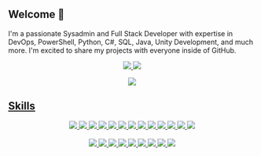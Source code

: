 ## Welcome 👋
I'm a passionate Sysadmin and Full Stack Developer with expertise in DevOps, PowerShell, Python, C#, SQL, Java, Unity Development, and much more. I'm excited to share my projects with everyone inside of GitHub.

<p align="center">
  <tr>
    <td align="center" style="padding=0;width=50%;">
      <a href="https://github.com/Kilsbigpils">
      <img src="https://github-readme-stats.vercel.app/api/?username=Kilsbigpils&title_color=5ae87c&text_color=9f9f9f&show_icons=true&bg_color=00000000&hide_border=true&icon_color=5ae87c&hide_title=true&count_private=true&include_all_commits=true&enable_animations=true" />
    </td>
      <td align="center" style="padding=0;width=50%;">
      <a href="https://github.com/Kilsbigpils">
      <img src="https://github-readme-stats-one-bice.vercel.app/api/top-langs/?username=Kilsbigpils&role=OWNER,ORGANIZATION_MEMBER,COLLABORATOR&title_color=5ae87c&text_color=9f9f9f&show_icons=true&bg_color=00000000&hide_border=true&icon_color=5ae87c&hide_title=true&count_private=true&enable_animations=true" />
    </td>
  </tr>
</p>

<p align="center">
  <tr>
    <td align="center" style="padding=0;width=50%;">
      <a href="https://github.com/Kilsbigpils">
      <img src="https://github-readme-streak-stats.herokuapp.com?user=Kilsbigpils&theme=tokyonight_duo&hide_border=true&ring=000000&currStreakLabel=5ae87c&sideNums=5ae87c&dates=979797&sideLabels=5ae87c&currStreakNum=5ae87c&border=DD2727&stroke=00000000&background=00000000&fire=FF7600" />
    </td>
  </tr>
</p>

## Skills
<p align="center">
  <a href="https://developer.mozilla.org/en-US/docs/Web/HTML">
    <img src="https://skillicons.dev/icons?i=html" />
  </a>
  <a href="https://learn.microsoft.com/en-us/dotnet/csharp/">
    <img src="https://skillicons.dev/icons?i=cs" />
  </a>
  <a href="https://www.php.net/">
    <img src="https://skillicons.dev/icons?i=php" />
  </a>
  <a href="https://docs.oracle.com/en/java/">
    <img src="https://skillicons.dev/icons?i=java" />
  </a>
  <a href="https://www.javascript.com/">
    <img src="https://skillicons.dev/icons?i=js" />
  </a>
  <a href="https://jquery.com/">
    <img src="https://skillicons.dev/icons?i=jquery" />
  </a>
  <a href="https://learn.microsoft.com/en-us/dotnet/">
    <img src="https://skillicons.dev/icons?i=dotnet" />
  </a>
  <a href="hhttps://nodejs.org/en">
    <img src="https://skillicons.dev/icons?i=nodejs" />
  </a>
  <a href="https://learn.microsoft.com/en-us/windows-server/administration/windows-commands/cmd">
    <img src="https://skillicons.dev/icons?i=bash" />
  </a>
  <a href="https://www.python.org/">
    <img src="https://skillicons.dev/icons?i=py" />
  </a>
  <a href="https://learn.microsoft.com/en-us/dotnet/standard/base-types/regular-expression-language-quick-reference">
    <img src="https://skillicons.dev/icons?i=regex" />
  </a>
  <a href="https://www.mysql.com/">
    <img src="https://skillicons.dev/icons?i=mysql" />
  </a>
  <a href="https://learn.microsoft.com/en-us/powershell/">
    <img src="https://skillicons.dev/icons?i=powershell" />
  </a><br><br>

  <a href="https://skillicons.dev">
    <img src="https://skillicons.dev/icons?i=unity,eclipse,raspberrypi,grafana,azure,bots" />
  </a>
  <a href="https://skillicons.dev">
    <img src="https://skillicons.dev/icons?i=unity,eclipse,raspberrypi,grafana,azure,bots" />
  </a>
  <a href="https://skillicons.dev">
    <img src="https://skillicons.dev/icons?i=unity,eclipse,raspberrypi,grafana,azure,bots" />
  </a>
  <a href="https://skillicons.dev">
    <img src="https://skillicons.dev/icons?i=unity,eclipse,raspberrypi,grafana,azure,bots" />
  </a>
  <a href="https://skillicons.dev">
    <img src="https://skillicons.dev/icons?i=unity,eclipse,raspberrypi,grafana,azure,bots" />
  </a>
  <a href="https://skillicons.dev">
    <img src="https://skillicons.dev/icons?i=unity,eclipse,raspberrypi,grafana,azure,bots" />
  </a>
  <a href="https://skillicons.dev">
    <img src="https://skillicons.dev/icons?i=unity,eclipse,raspberrypi,grafana,azure,bots" />
  </a>
  <a href="https://skillicons.dev">
    <img src="https://skillicons.dev/icons?i=unity,eclipse,raspberrypi,grafana,azure,bots" />
  </a>
  
  <a href="https://skillicons.dev">
    <img src="https://skillicons.dev/icons?i=unity,eclipse,raspberrypi,grafana,azure,bots" />
  </a>
</p>

